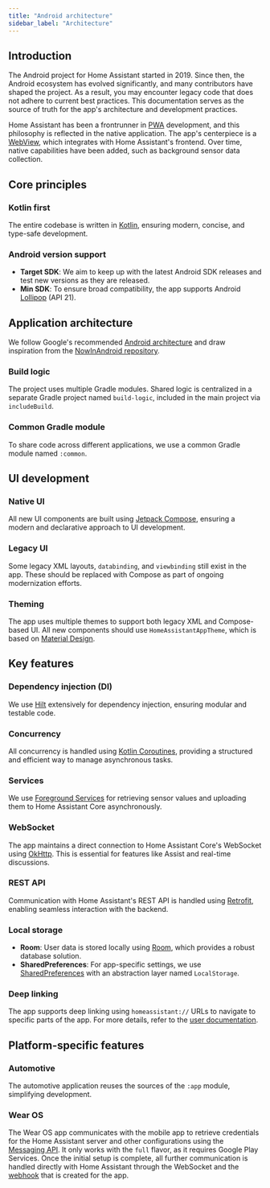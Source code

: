```yaml
---
title: "Android architecture"
sidebar_label: "Architecture"
---
```


## Introduction

The Android project for Home Assistant started in 2019. Since then, the Android ecosystem has evolved significantly, and many contributors have shaped the project. As a result, you may encounter legacy code that does not adhere to current best practices. This documentation serves as the source of truth for the app's architecture and development practices.

Home Assistant has been a frontrunner in [PWA](https://en.wikipedia.org/wiki/Progressive_web_app) development, and this philosophy is reflected in the native application. The app's centerpiece is a [WebView](https://developer.android.com/reference/android/webkit/WebView), which integrates with Home Assistant's frontend. Over time, native capabilities have been added, such as background sensor data collection.

## Core principles

### Kotlin first

The entire codebase is written in [Kotlin](https://kotlinlang.org), ensuring modern, concise, and type-safe development.

### Android version support

- **Target SDK**: We aim to keep up with the latest Android SDK releases and test new versions as they are released.
- **Min SDK**: To ensure broad compatibility, the app supports Android [Lollipop](https://en.wikipedia.org/wiki/Android_Lollipop) (API 21).

## Application architecture

We follow Google's recommended [Android architecture](https://developer.android.com/topic/architecture) and draw inspiration from the [NowInAndroid repository](https://github.com/android/nowinandroid).

### Build logic

The project uses multiple Gradle modules. Shared logic is centralized in a separate Gradle project named `build-logic`, included in the main project via `includeBuild`.

### Common Gradle module

To share code across different applications, we use a common Gradle module named `:common`.

## UI development

### Native UI

All new UI components are built using [Jetpack Compose](https://developer.android.com/compose), ensuring a modern and declarative approach to UI development.

### Legacy UI

Some legacy XML layouts, `databinding`, and `viewbinding` still exist in the app. These should be replaced with Compose as part of ongoing modernization efforts.

### Theming

The app uses multiple themes to support both legacy XML and Compose-based UI. All new components should use `HomeAssistantAppTheme`, which is based on [Material Design](https://developer.android.com/develop/ui/compose/components).

## Key features

### Dependency injection (DI)

We use [Hilt](https://developer.android.com/training/dependency-injection/hilt-android) extensively for dependency injection, ensuring modular and testable code.

### Concurrency

All concurrency is handled using [Kotlin Coroutines](https://kotlinlang.org/docs/coroutines-overview.html), providing a structured and efficient way to manage asynchronous tasks.

### Services

We use [Foreground Services](https://developer.android.com/develop/background-work/services/fgs) for retrieving sensor values and uploading them to Home Assistant Core asynchronously.

### WebSocket

The app maintains a direct connection to Home Assistant Core's WebSocket using [OkHttp](https://square.github.io/okhttp/). This is essential for features like Assist and real-time discussions.

### REST API

Communication with Home Assistant's REST API is handled using [Retrofit](https://square.github.io/retrofit/), enabling seamless interaction with the backend.

### Local storage

- **Room**: User data is stored locally using [Room](https://developer.android.com/training/data-storage/room), which provides a robust database solution.
- **SharedPreferences**: For app-specific settings, we use [SharedPreferences](https://developer.android.com/reference/android/content/SharedPreferences) with an abstraction layer named `LocalStorage`.

### Deep linking

The app supports deep linking using `homeassistant://` URLs to navigate to specific parts of the app. For more details, refer to the [user documentation](https://companion.home-assistant.io/docs/integrations/url-handler/).

## Platform-specific features

### Automotive

The automotive application reuses the sources of the `:app` module, simplifying development.

### Wear OS

The Wear OS app communicates with the mobile app to retrieve credentials for the Home Assistant server and other configurations using the [Messaging API](https://developer.android.com/training/wearables/data/messages). It only works with the `full` flavor, as it requires Google Play Services. Once the initial setup is complete, all further communication is handled directly with Home Assistant through the WebSocket and the [webhook](/docs/api/native-app-integration/sending-data) that is created for the app.
